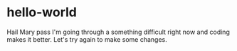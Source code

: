 # hello-world
Hail Mary pass
I'm going through a something difficult right now and coding makes it better. 
Let's try again to make some changes.
